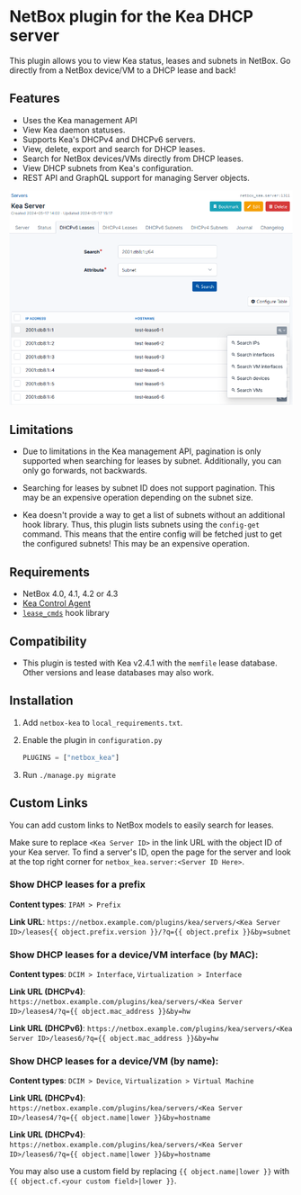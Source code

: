 # NetBox plugin for the Kea DHCP server

This plugin allows you to view Kea status, leases and subnets in NetBox. Go directly from a NetBox device/VM to a DHCP lease and back!

## Features

- Uses the Kea management API
- View Kea daemon statuses.
- Supports Kea's DHCPv4 and DHCPv6 servers.
- View, delete, export and search for DHCP leases.
- Search for NetBox devices/VMs directly from DHCP leases.
- View DHCP subnets from Kea's configuration.
- REST API and GraphQL support for managing Server objects.

![Screenshot of DHCP leases](images/leases.png)

## Limitations

- Due to limitations in the Kea management API, pagination is only supported when searching for leases by subnet.
  Additionally, you can only go forwards, not backwards.

- Searching for leases by subnet ID does not support pagination. This may be an expensive operation depending on the subnet size.

- Kea doesn't provide a way to get a list of subnets without an additional hook library.
  Thus, this plugin lists subnets using the `config-get` command. This means that the entire config will be fetched just to get the configured subnets!
  This may be an expensive operation.

## Requirements

- NetBox 4.0, 4.1, 4.2 or 4.3
- [Kea Control Agent](https://kea.readthedocs.io/en/latest/arm/agent.html)
- [`lease_cmds`](https://kea.readthedocs.io/en/latest/arm/hooks.html#lease-cmds-lease-commands-for-easier-lease-management) hook library

## Compatibility

- This plugin is tested with Kea v2.4.1 with the `memfile` lease database.
  Other versions and lease databases may also work.

## Installation

1. Add `netbox-kea` to `local_requirements.txt`.

2. Enable the plugin in `configuration.py`
    ```python
    PLUGINS = ["netbox_kea"]
    ```
3. Run `./manage.py migrate`

## Custom Links

You can add custom links to NetBox models to easily search for leases.

Make sure to replace `<Kea Server ID>` in the link URL with the object ID of your Kea server. To find a server's ID, open the page for the server
and look at the top right corner for `netbox_kea.server:<Server ID Here>`.

### Show DHCP leases for a prefix

**Content types**: `IPAM > Prefix`

**Link URL**: `https://netbox.example.com/plugins/kea/servers/<Kea Server ID>/leases{{ object.prefix.version }}/?q={{ object.prefix }}&by=subnet`

### Show DHCP leases for a device/VM interface (by MAC):

**Content types**: `DCIM > Interface`, `Virtualization > Interface`

**Link URL (DHCPv4)**: `https://netbox.example.com/plugins/kea/servers/<Kea Server ID>/leases4/?q={{ object.mac_address }}&by=hw`

**Link URL (DHCPv6)**: `https://netbox.example.com/plugins/kea/servers/<Kea Server ID>/leases6/?q={{ object.mac_address }}&by=hw`

### Show DHCP leases for a device/VM (by name):

**Content types**: `DCIM > Device`, `Virtualization > Virtual Machine`

**Link URL (DHCPv4)**: `https://netbox.example.com/plugins/kea/servers/<Kea Server ID>/leases4/?q={{ object.name|lower }}&by=hostname`

**Link URL (DHCPv4)**: `https://netbox.example.com/plugins/kea/servers/<Kea Server ID>/leases6/?q={{ object.name|lower }}&by=hostname`

You may also use a custom field by replacing `{{ object.name|lower }}` with `{{ object.cf.<your custom field>|lower }}`.
